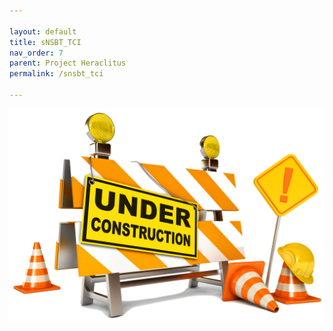 ```yaml
---

layout: default
title: sNSBT_TCI
nav_order: 7
parent: Project Heraclitus
permalink: /snsbt_tci

---
```


![](/images/under-construction.png)